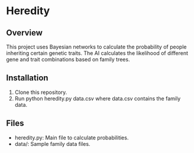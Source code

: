# Heredity

## Overview
This project uses Bayesian networks to calculate the probability of people inheriting certain genetic traits. The AI calculates the likelihood of different gene and trait combinations based on family trees.

## Installation
1. Clone this repository.
2. Run python heredity.py data.csv where data.csv contains the family data.

## Files
- heredity.py: Main file to calculate probabilities.
- data/: Sample family data files.
